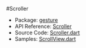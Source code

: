 #Scroller

* Package: [gesture](api:)
* API Reference: [Scroller](api:gesture)
* Source Code: [Scroller.dart](source:lib/src/gesture)
* Samples: [ScrollView.dart](source:lib/src/view)
